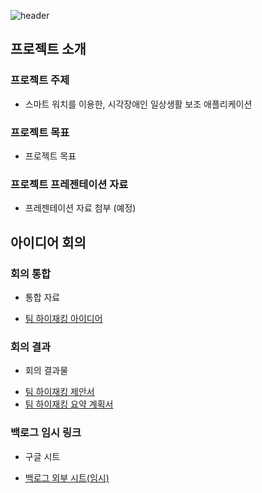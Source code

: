 ![header](https://capsule-render.vercel.app/api?type=waving&color=0&text=TeamHijacking)
## 프로젝트 소개

### 프로젝트 주제
 * 스마트 워치를 이용한, 시각장애인 일상생활 보조 애플리케이션

### 프로젝트 목표
 * 프로젝트 목표

### 프로젝트 프레젠테이션 자료
 * 프레젠테이션 자료 첨부 (예정)

## 아이디어 회의

### 회의 통합
 * 통합 자료
- <a href = "https://drive.google.com/file/d/1PWDy0bk7yWFf5zSxnszCO37uCx1hHFtU/view?usp=sharing">팀 하이재킹 아이디어</a>

### 회의 결과
 * 회의 결과물
- <a href = "https://drive.google.com/file/d/176_STpg_pBsIT_EmeeFJf_z5qdy2MSUh/view?usp=sharing">팀 하이재킹 제안서</a>
- <a href = "https://drive.google.com/file/d/14pNoPenm9NCOFus4_Id3Xb9OWA8gTNcc/view?usp=sharing">팀 하이재킹 요약 계획서</a>

### 백로그 임시 링크
 * 구글 시트
- <a href = "https://docs.google.com/spreadsheets/d/1uAExKp5AzgLS1jqo5DNTCr7qjixIJr5FRZ3kJ6K_j34/edit?gid=0#gid=0"> 백로그 외부 시트(임시) </a>

